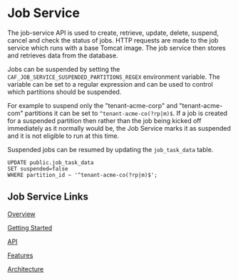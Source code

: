 # Job Service

The job-service API is used to create, retrieve, update, delete, suspend, cancel and check the status of jobs. HTTP requests are made to the job service which runs with a base Tomcat image. The job service then stores and retrieves data from the database.

Jobs can be suspended by setting the `CAF_JOB_SERVICE_SUSPENDED_PARTITIONS_REGEX` environment variable.
The variable can be set to a regular expression and can be used to control which partitions should be suspended.

For example to suspend only the "tenant-acme-corp" and "tenant-acme-com" partitions it can be set to `^tenant-acme-co(?rp|m)$`.
If a job is created for a suspended partition then rather than the job being kicked off immediately as it normally would be, the Job Service marks it as suspended and it is not eligible to run at this time.

Suspended jobs can be resumed by updating the `job_task_data` table.
```
UPDATE public.job_task_data
SET suspended=false
WHERE partition_id ~ '^tenant-acme-co(?rp|m)$';
```

## Job Service Links

[Overview](https://jobservice.github.io/job-service/pages/en-us/Overview)

[Getting Started](https://jobservice.github.io/job-service/pages/en-us/Getting-Started)

[API](https://jobservice.github.io/job-service/pages/en-us/API)

[Features](https://jobservice.github.io/job-service/pages/en-us/Features)

[Architecture](https://jobservice.github.io/job-service/pages/en-us/Architecture)

